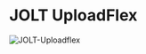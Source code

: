 # JOLT UploadFlex

![JOLT-Uploadflex](https://github.com/user-attachments/assets/e0ea1c68-b691-4b03-8630-ab344001e28b)
